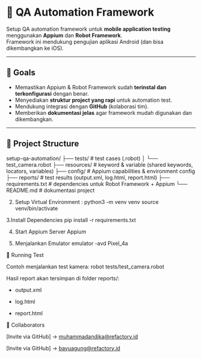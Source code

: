 # 📱 QA Automation Framework  

Setup QA automation framework untuk **mobile application testing** menggunakan **Appium** dan **Robot Framework**.  
Framework ini mendukung pengujian aplikasi Android (dan bisa dikembangkan ke iOS).  

---

## 🎯 Goals  
- Memastikan Appium & Robot Framework sudah **terinstal dan terkonfigurasi** dengan benar.  
- Menyediakan **struktur project yang rapi** untuk automation test.  
- Mendukung integrasi dengan **GitHub** (kolaborasi tim).  
- Memberikan **dokumentasi jelas** agar framework mudah digunakan dan dikembangkan.  

---

## 📂 Project Structure  
setup-qa-automation/
├── tests/ # test cases (.robot)
│ └── test_camera.robot
├── resources/ # keyword & variable (shared keywords, locators, variables)
├── config/ # Appium capabilities & environment config
├── reports/ # test results (output.xml, log.html, report.html)
├── requirements.txt # dependencies untuk Robot Framework + Appium
└── README.md # dokumentasi project

2. Setup Virtual Environment :
python3 -m venv venv
source venv/bin/activate

3.Install Dependencies
 pip install -r requirements.txt

4. Start Appium Server
Appium

5. Menjalankan Emulator
emulator -avd Pixel_4a

🧪 Running Test

Contoh menjalankan test kamera: robot tests/test_camera.robot

Hasil report akan tersimpan di folder reports/:

- output.xml

- log.html

- report.html

👥 Collaborators

[Invite via GitHub] → muhammadandika@refactory.id

[Invite via GitHub] → bayuagung@refactory.id
